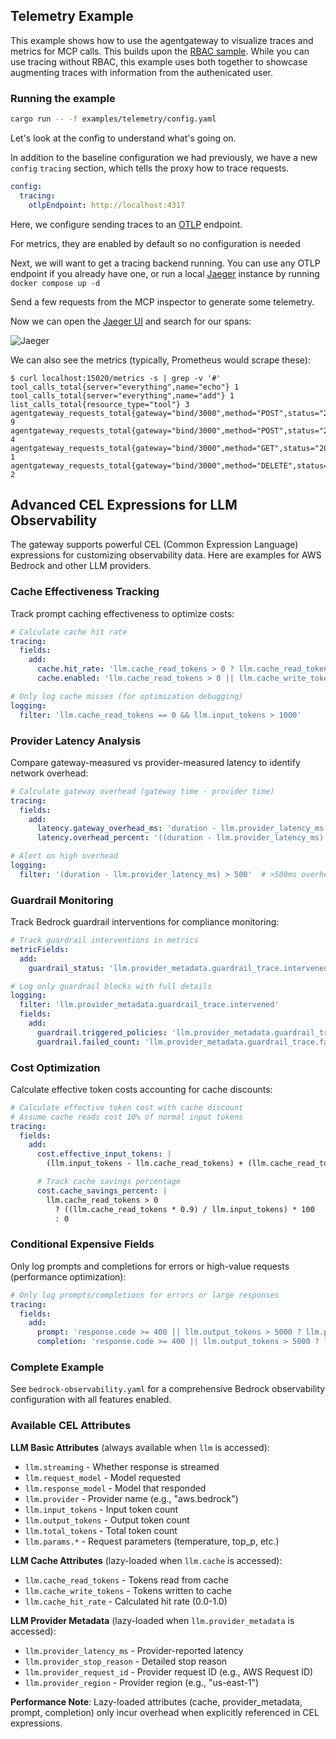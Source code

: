 ## Telemetry Example

This example shows how to use the agentgateway to visualize traces and metrics for MCP calls.
This builds upon the [RBAC sample](../authorization).
While you can use tracing without RBAC, this example uses both together to showcase augmenting traces with information from the authenicated user.

### Running the example

```bash
cargo run -- -f examples/telemetry/config.yaml
```

Let's look at the config to understand what's going on.

In addition to the baseline configuration we had previously, we have a new `config` `tracing` section, which tells the proxy how to trace requests.

```yaml
config:
  tracing:
    otlpEndpoint: http://localhost:4317
```

Here, we configure sending traces to an [OTLP](https://opentelemetry.io/docs/specs/otel/protocol/) endpoint.

For metrics, they are enabled by default so no configuration is needed

Next, we will want to get a tracing backend running.
You can use any OTLP endpoint if you already have one, or run a local [Jaeger](https://www.jaegertracing.io/) instance by running `docker compose up -d`

Send a few requests from the MCP inspector to generate some telemetry.

Now we can open the [Jaeger UI](http://localhost:16686/search) and search for our spans:

![Jaeger](./img/jaeger.png)

We can also see the metrics (typically, Prometheus would scrape these):

```
$ curl localhost:15020/metrics -s | grep -v '#'
tool_calls_total{server="everything",name="echo"} 1
tool_calls_total{server="everything",name="add"} 1
list_calls_total{resource_type="tool"} 3
agentgateway_requests_total{gateway="bind/3000",method="POST",status="200"} 9
agentgateway_requests_total{gateway="bind/3000",method="POST",status="202"} 4
agentgateway_requests_total{gateway="bind/3000",method="GET",status="200"} 1
agentgateway_requests_total{gateway="bind/3000",method="DELETE",status="202"} 2
```

## Advanced CEL Expressions for LLM Observability

The gateway supports powerful CEL (Common Expression Language) expressions for customizing observability data. Here are examples for AWS Bedrock and other LLM providers.

### Cache Effectiveness Tracking

Track prompt caching effectiveness to optimize costs:

```yaml
# Calculate cache hit rate
tracing:
  fields:
    add:
      cache.hit_rate: 'llm.cache_read_tokens > 0 ? llm.cache_read_tokens / llm.input_tokens : 0.0'
      cache.enabled: 'llm.cache_read_tokens > 0 || llm.cache_write_tokens > 0'

# Only log cache misses (for optimization debugging)
logging:
  filter: 'llm.cache_read_tokens == 0 && llm.input_tokens > 1000'
```

### Provider Latency Analysis

Compare gateway-measured vs provider-measured latency to identify network overhead:

```yaml
# Calculate gateway overhead (gateway time - provider time)
tracing:
  fields:
    add:
      latency.gateway_overhead_ms: 'duration - llm.provider_latency_ms'
      latency.overhead_percent: '((duration - llm.provider_latency_ms) / duration) * 100'

# Alert on high overhead
logging:
  filter: '(duration - llm.provider_latency_ms) > 500'  # >500ms overhead
```

### Guardrail Monitoring

Track Bedrock guardrail interventions for compliance monitoring:

```yaml
# Track guardrail interventions in metrics
metricFields:
  add:
    guardrail_status: 'llm.provider_metadata.guardrail_trace.intervened ? "blocked" : "passed"'

# Log only guardrail blocks with full details
logging:
  filter: 'llm.provider_metadata.guardrail_trace.intervened'
  fields:
    add:
      guardrail.triggered_policies: 'llm.provider_metadata.guardrail_trace.triggered_policies'
      guardrail.failed_count: 'llm.provider_metadata.guardrail_trace.failed_policies'
```

### Cost Optimization

Calculate effective token costs accounting for cache discounts:

```yaml
# Calculate effective token cost with cache discount
# Assume cache reads cost 10% of normal input tokens
tracing:
  fields:
    add:
      cost.effective_input_tokens: |
        (llm.input_tokens - llm.cache_read_tokens) + (llm.cache_read_tokens * 0.1)

      # Track cache savings percentage
      cost.cache_savings_percent: |
        llm.cache_read_tokens > 0
          ? ((llm.cache_read_tokens * 0.9) / llm.input_tokens) * 100
          : 0
```

### Conditional Expensive Fields

Only log prompts and completions for errors or high-value requests (performance optimization):

```yaml
# Only log prompts/completions for errors or large responses
tracing:
  fields:
    add:
      prompt: 'response.code >= 400 || llm.output_tokens > 5000 ? llm.prompt : null'
      completion: 'response.code >= 400 || llm.output_tokens > 5000 ? llm.completion : null'
```

### Complete Example

See `bedrock-observability.yaml` for a comprehensive Bedrock observability configuration with all features enabled.

### Available CEL Attributes

**LLM Basic Attributes** (always available when `llm` is accessed):
- `llm.streaming` - Whether response is streamed
- `llm.request_model` - Model requested
- `llm.response_model` - Model that responded
- `llm.provider` - Provider name (e.g., "aws.bedrock")
- `llm.input_tokens` - Input token count
- `llm.output_tokens` - Output token count
- `llm.total_tokens` - Total token count
- `llm.params.*` - Request parameters (temperature, top_p, etc.)

**LLM Cache Attributes** (lazy-loaded when `llm.cache` is accessed):
- `llm.cache_read_tokens` - Tokens read from cache
- `llm.cache_write_tokens` - Tokens written to cache
- `llm.cache_hit_rate` - Calculated hit rate (0.0-1.0)

**LLM Provider Metadata** (lazy-loaded when `llm.provider_metadata` is accessed):
- `llm.provider_latency_ms` - Provider-reported latency
- `llm.provider_stop_reason` - Detailed stop reason
- `llm.provider_request_id` - Provider request ID (e.g., AWS Request ID)
- `llm.provider_region` - Provider region (e.g., "us-east-1")

**Performance Note**: Lazy-loaded attributes (cache, provider_metadata, prompt, completion) only incur overhead when explicitly referenced in CEL expressions.
